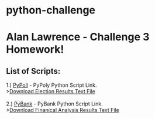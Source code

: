 # python-challenge
# Alan Lawrence - Challenge 3 Homework!

## List of Scripts:
1.) [PyPoll](https://github.com/AlanBigData/python-challenge/raw/main/PyPoll/main.py) - PyPoly Python Script Link. <br>
    >[Download Election Results Text File](https://github.com/AlanBigData/python-challenge/raw/main/PyPoll/Analysis/election_analysis.txt)<br> <br> 
2.) [PyBank](https://github.com/AlanBigData/python-challenge/raw/main/PyBank/main.py) - PyBank Python Script Link. <br>
    >[Download Finanical Analysis Results Text File](https://github.com/AlanBigData/python-challenge/raw/main/PyPoll/Resources/election_data.csv) <br> 